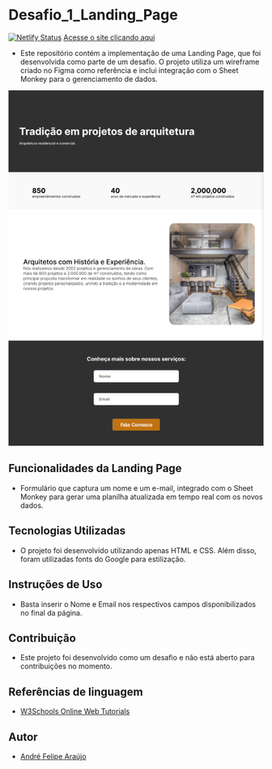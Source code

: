 # Desafio_1_Landing_Page
[![Netlify Status](https://api.netlify.com/api/v1/badges/52ae5be9-bf2e-48ae-9a84-568289b1b4c6/deploy-status)](https://app.netlify.com/sites/andrefelipedesafio1/deploys) [Acesse o site clicando aqui](https://andrefelipedesafio1.netlify.app/)

- Este repositório contém a implementação de uma Landing Page, que foi desenvolvida como parte de um desafio. O projeto utiliza um wireframe criado no Figma como referência e inclui integração com o Sheet Monkey para o gerenciamento de dados.

![Página pronta](Finalizado.png)

## Funcionalidades da Landing Page

- Formulário que captura um nome e um e-mail, integrado com o Sheet Monkey para gerar uma planilha atualizada em tempo real com os novos dados.

## Tecnologias Utilizadas

- O projeto foi desenvolvido utilizando apenas HTML e CSS. Além disso, foram utilizadas fonts do Google para estilização.

## Instruções de Uso

- Basta inserir o Nome e Email nos respectivos campos disponibilizados no final da página.

## Contribuição

- Este projeto foi desenvolvido como um desafio e não está aberto para contribuições no momento.

## Referências de linguagem

- [W3Schools Online Web Tutorials](www.w3schools.com)

## Autor

- [André Felipe Araújo](https://github.com/FelipeDevHML)
